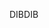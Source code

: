 <span data-ttu-id="9bd18-101">DIB</span><span class="sxs-lookup"><span data-stu-id="9bd18-101">DIB</span></span>